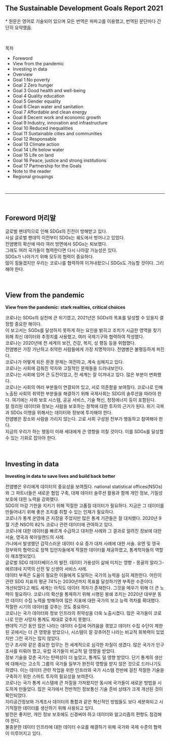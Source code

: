 ## The Sustainable Development Goals Report 2021
\* 원문은 영어로 기술되어 있으며 모든 번역은 파파고를 이용했고, 번역된 문단마다 간단히 요약했음.  

<br>

목차
- Foreword
- View from the pandemic
- Investing in data
- Overview
- Goal 1 No poverty
- Goal 2 Zero hunger
- Goal 3 Good health and well-being
- Goal 4 Quality education
- Goal 5 Gender equality
- Goal 6 Clean water and sanitation
- Goal 7 Affordable and clean energy
- Goal 8 Decent work and economic growth
- Goal 9 Industry, innovation and infrastructure
- Goal 10 Reduced inequalities
- Goal 11 Sustainable cities and communities
- Goal 12 Responsable
- Goal 13 Climate action
- Goal 14 Life below water
- Goal 15 Life on land
- Goal 16 Peace, justice and strong institutions
- Goal 17 Partnership for the Goals
- Note to the reader
- Regional groupings

<br>

-----

<br>

## Foreword 머리말
글로벌 팬데믹으로 인해 SDGs의 진전이 방해받고 있다.  
사실 글로벌 팬데믹 이전부터 SDGs는 궤도에서 벗어나고 있었다.  
전염병의 확산에 따라 여러 방면에서 SDGs는 퇴보했다.  
그래도 여러 국가들이 협력한다면 다시 나아갈 가능성은 있다.  
SDGs가 나아가기 위해 모두의 협력이 중요하다.  
많이 힘들겠지만 우리는 코로나를 협력하여 이겨내왔으니 SDGs도 가능할 것이다. 그리 해야 한다.  

<br>

## View from the pandemic
**View from the pandemic: stark realities, critical choices**  
  
코로나는 SDGs의 실천에 큰 위기였고, 2021년은 SGDs의 목표를 달성할 수 있을지 결정할 중요한 해이다.  
이 보고서는 SGDs를 달성하지 못하게 하는 요인을 밝히고 조치가 시급한 영역을 찾기 위해 최신 데이터와 추정치를 사용했고, 여러 국제기구와 협력하여 작성했다.  
코로나는 2020년에 전 세계의 보건, 건강, 복지, 성 평등 등을 위협했다.  
전염병은 가장 가난하고 취약한 사람들에게 가장 치명적이다. 전염병은 불평등하게 퍼진다.  
코로나가 어떻게 되든 환경 문제는 여전하고, 계속 심해지고 있다.  
코로나는 사회에 감춰진 약자와 고질적인 문제들을 드러내보인다.  
코로나는 사회에 있어 큰 도전이었고, 전 세계는 잘 이겨내고 있다. 많은 부분이 변화했다.  
코로나는 사회의 여러 부분들이 연결되어 있고, 서로 의존함을 보여줬다. 코로나로 인해 노출된 사회의 취약한 부분들을 해결하기 위해 국제사회는 SDG의 솔루션을 따라야 한다. 여기에는 사회 보호 시스템, 공공 서비스, 기술 혁신, 청정에너지 등이 포함된다.  
잘 정리된 데이터와 정보는 사람을 보호하는 정책에 대한 투자의 근거가 된다. 위기 극복과 SDGs 이행을 위해서는 데이터와 정보에 투자해야 한다.  
전염병은 장소와 사람을 가리지 않는다. 고로 사회 구성원 전부가 행동하고 참여해야 한다.  
지금의 우리가 하는 행동이 미래 세대에게 큰 영향을 끼칠 것이다. 이를 SDGs를 달성할 수 있는 기회로 잡아야 한다.  
  
<br>

## Investing in data
**Investing in data to save lives and build back better**  
  
전염병은 우리에게 데이터의 중요성을 보여줬다. national statistical offices(NSOs)와 그 파트너들은 새로운 협업 구축, 대체 데이터 솔루션 활용과 함께 개인 정보, 기밀성 보호에 대한 노력을 강화했다.  
SDG의 마감 기한을 지키기 위해 적절한 고품질 데이터가 필요하다. 지금은 그 데이터를 만들어내기 위해 좋은 조치를 취할 수 있는 인재가 필요하다.  
코로나가 통계 운영에 큰 지장을 주었지만 많은 통계 기관들은 잘 대처했다. 2020년 9월 기준 NSO의 82% 코로나 관련 데이터에 관여하고 있다.  
코로나에 대한 데이터를 빠르게 수급하고 대처한 사례와 그 결과로 알려진 정보에 대한 서술, 영국과 북아일랜드의 사례.  
가나에서 발생했던 갑작스러운 데이터 수요 증가 대처 사례에 대한 서술. 유엔 및 영국 정부와의 협력으로 정책 입안자들에게 적절한 데이터를 제공하였고, 통계학자들의 역할이 재조명되었다.  
글로벌 SDG 데이터베이스의 발전. 데이터 가용성이 삶에 미치는 영향 - 몽골의 알라그-에르데네 지역의 산전 및 신생아 서비스 사례.  
데이터 부족은 도움이 필요한 이들에게 도달하는 국가의 능력을 심히 제한한다. 어린이 관련 SDG 지표의 평균 74%는 2030년까지 목표를 달성하기엔 부족한 수준이다.  
개선되었다고 해도 세계는 아직도 데이터 격차가 존재한다. 그것을 메우기 위해 더 큰 노력이 필요하다. 코로나의 확산을 통제하기 위해 시행된 봉쇄 조치는 2020년 대부분 동안 데이터 수집 노력을 방해하여 많은 지표에 대한 국가의 보고 능력 격차를 확대했다.  
적절한 시기의 데이터를 갖추는 것도 중요하다.  
코로나는 국가 데이터와 정보 인프라의 취약성을 더욱 노출시켰다. 많은 국가들이 코로나로 인한 사망자 통계도 제대로 갖추지 못했다.  
팬데믹 기간 동안 많은 나라는 데이터 수집에 어려움을 겪었고 데이터 수집 수단이 제한된 곳에서는 더 큰 영향을 받았으나, 시스템이 잘 갖추어진 나라는 비교적 회복력이 있었지만 그런 국가는 많지 않았다.  
인구 조사와 같은 중요한 업무는 전 세계적으로 심각한 차질이 생겼다. 많은 국가가 인구 조사를 미뤄야 했고, 유럽 국가들이 비교적 덜 영향을 받았다.  
정보 기술을 갖춘 국가는 탄력성이 더 높았고, 통계도 덜 영향 받았다. 단기 통계의 생산에 대해서는 고소득 그룹의 국가들 일부가 완전히 영향을 받지 않은 것으로 드러나기도 하였다. 이는 데이터 관련 작업을 위한 인프라와 국가 시스템 전반에 걸친 적절한 기술을 구축하기 위한 스마트 투자의 필요성을 보여준다.  
코로나는 국가 통계 시스템에 큰 차질을 가져왔지만 동시에 국가들이 새로운 방법을 시도하게 만들었다. 많은 국가에서 전반적인 정보통신 기술 준비 상태가 크게 개선된 것이 확인되었다.  
지리공간정보와 가계조사 데이터의 통합과 같은 혁신적인 방법들도 보다 세분화되고 시기적절한 데이터를 생산하기 위해 사용되고 있다.  
발전은 좋지만, 개인 정보 보호에도 신경써야 하고 데이터와 알고리즘의 편향도 점검해야 한다.  
불충분한 데이터 인프라에 대한 데이터 수요를 해결하기 위해 국가와 국제 수준의 협력이 이루어지고 있다.  








